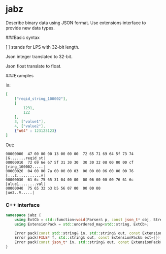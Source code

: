 # jabz

Describe binary data using JSON format.
Use extensions interface to provide new data types.

###Basic syntax

[ ] stands for LPS with 32-bit length.

Json integer translated to 32-bit.

Json float translate to float.

###Examples

In:
```JSON
[
    ["reqid_string_100002"],
    [
        1231,
        122
    ],
    3, ["value1"],
    4, ["value2"],
    {"u64" : 123123123}
]
```

Out:
```
00000000  47 00 00 00 13 00 00 00  72 65 71 69 64 5f 73 74  |G.......reqid_st|
00000010  72 69 6e 67 5f 31 30 30  30 30 32 08 00 00 00 cf  |ring_100002.....|
00000020  04 00 00 7a 00 00 00 03  00 00 00 06 00 00 00 76  |...z...........v|
00000030  61 6c 75 65 31 04 00 00  00 06 00 00 00 76 61 6c  |alue1........val|
00000040  75 65 32 b3 b5 56 07 00  00 00 00                 |ue2..V.....|
```

### C++ interface
```C++
namespace jabz {
    using ExtCb = std::function<void(Parser& p, const json_t* obj, Stream& out)>;
    using ExtensionPack = std::unordered_map<std::string, ExtCb>;

    Error pack(const std::string& in, std::string& out, const ExtensionPack& ext={});
    Error pack(FILE* f, std::string& out, const ExtensionPack& ext={});
    Error pack(const json_t* in, std::string& out, const ExtensionPack& ext={});
}
```
